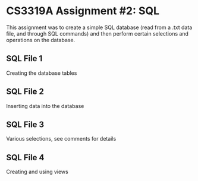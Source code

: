 # CS3319A Assignment #2: SQL

This assignment was to create a simple SQL database (read from a .txt data file, and through SQL commands) and then perform certain selections and operations on the database.

## SQL File 1

Creating the database tables

## SQL File 2

Inserting data into the database

## SQL File 3

Various selections, see comments for details

## SQL File 4

Creating and using views
